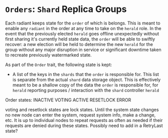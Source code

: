 
# `Orders`: `Shard` Replica Groups

Each radiant keeps state for the `order` of which is belongs. This is meant to enable any
`radiant` in the order at any time to take on the `herald` role. In the event that the previously elected
`herald` goes offline unexpectedly without first sharing it's currently held state data, the `order` will 
be able to swiftly recover: a new election will be held to determine the new `herald` for the group without
any major disruption in service or significant downtime taken to recreate previously watermarked state. 
 
 
 As part of the `Order` trait, the following state is kept:
 - A list of the keys in the `shards` that the `order` is responsible for. This list is separate from the
 actual `shard` data storage object. This is effectively meant to be a shallow copy of the data the `order`
 is responsible for, for `herald` reporting purposes / interaction with the `shard` controller `herald`
 
 
 
 Order states:
 INACTIVE
 VOTING
 ACTIVE
 RESETLOCK
 ERROR
 
 
 voting and resetlock states are lock states. Until the system state changes no new node can enter the system,
 request system info, make a change, etc. It is up to individual nodes to repeat requests as often as needed
 if their requests are denied during these states. Possibly need to add in a RetryLast state?